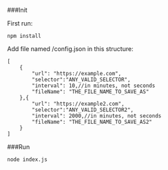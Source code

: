 ###Init

First run:
```
npm install
```

Add file named /config.json in this structure:
```
[
    {
        "url": "https://example.com",
        "selector":"ANY_VALID_SELECTOR",
        "interval": 10,//in minutes, not seconds
        "fileName": "THE_FILE_NAME_TO_SAVE_AS"
    },{
        "url": "https://example2.com",
        "selector":"ANY_VALID_SELECTOR2",
        "interval": 2000,//in minutes, not seconds
        "fileName": "THE_FILE_NAME_TO_SAVE_AS2"
    }
]
```

###Run
```
node index.js
```